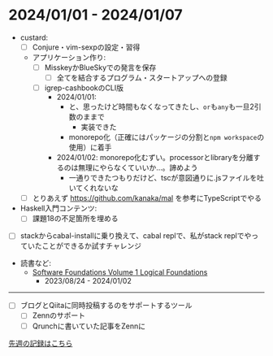 # 2024/01/01 - 2024/01/07

- custard:
    - [ ] Conjure・vim-sexpの設定・習得
    - アプリケーション作り:
        - [ ] MisskeyかBlueSkyでの発言を保存
            - [ ] 全てを結合するプログラム・スタートアップへの登録
        - [ ] igrep-cashbookのCLI版
            - 2024/01/01:
                - と、思ったけど時間もなくなってきたし、`or`も`any`も一旦2引数のままで
                    - 実装できた
                - monorepo化（正確にはパッケージの分割と`npm workspace`の使用）に着手
            - 2024/01/02: monorepo化むずい。processorとlibraryを分離するのは無理にやらなくていいか...。諦めよう
                - 一通りできたつもりだけど、tscが意図通りに.jsファイルを吐いてくれないな
    - [ ] とりあえず <https://github.com/kanaka/mal> を参考にTypeScriptでやる
- Haskell入門コンテンツ:
    - [ ] 課題18の不足箇所を埋める
- [ ] stackからcabal-installに乗り換えて、cabal replで、私がstack replでやっていたことができるか試すチャレンジ
- 読書など:
    - [Software Foundations Volume 1 Logical Foundations](https://softwarefoundations.cis.upenn.edu/lf-current/index.html)
        - 2023/08/24 - 2024/01/02

------

- [ ] ブログとQiitaに同時投稿するのをサポートするツール
    - [ ] Zennのサポート
    - [ ] Qrunchに書いていた記事をZennに

[先週の記録はこちら](https://github.com/igrep/daily-commits/blob/2abf09ab8d8085a14ddf4323b9d4b1523e3794f1/yesterday.md)
